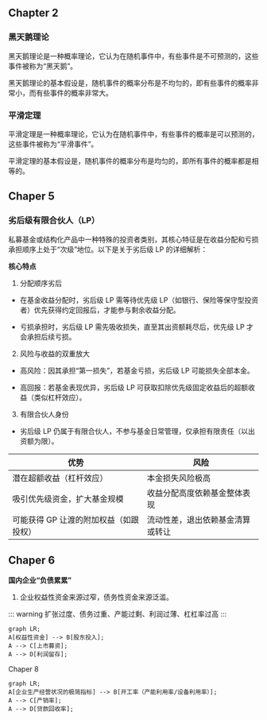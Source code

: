 ## Chapter 2

### 黑天鹅理论

黑天鹅理论是一种概率理论，它认为在随机事件中，有些事件是不可预测的，这些事件被称为“黑天鹅”。

黑天鹅理论的基本假设是，随机事件的概率分布是不均匀的，即有些事件的概率非常小，而有些事件的概率非常大。

### 平滑定理

平滑定理是一种概率理论，它认为在随机事件中，有些事件的概率是可以预测的，这些事件被称为“平滑事件”。

平滑定理的基本假设是，随机事件的概率分布是均匀的，即所有事件的概率都是相等的。

## Chaper 5

### 劣后级有限合伙人（LP）

私募基金或结构化产品中一种特殊的投资者类别，其核心特征是在收益分配和亏损承担顺序上处于“次级”地位。以下是关于劣后级 LP 的详细解析：

**核心特点**

1. 分配顺序劣后

- 在基金收益分配时，劣后级 LP 需等待优先级 LP（如银行、保险等保守型投资者）优先获得约定回报后，才能参与剩余收益分配。

- 亏损承担时，劣后级 LP 需先吸收损失，直至其出资额耗尽后，优先级 LP 才会承担后续亏损。

2. 风险与收益的双重放大

- 高风险：因其承担“第一损失”，若基金亏损，劣后级 LP 可能损失全部本金。

- 高回报：若基金表现优异，劣后级 LP 可获取扣除优先级固定收益后的超额收益（类似杠杆效应）。

3. 有限合伙人身份

- 劣后级 LP 仍属于有限合伙人，不参与基金日常管理，仅承担有限责任（以出资额为限）。

| **优势**                               | **风险**                         |
| -------------------------------------- | -------------------------------- |
| 潜在超额收益（杠杆效应）               | 本金损失风险极高                 |
| 吸引优先级资金，扩大基金规模           | 收益分配高度依赖基金整体表现     |
| 可能获得 GP 让渡的附加权益（如跟投权） | 流动性差，退出依赖基金清算或转让 |

## Chaper 6

**国内企业“负债累累”**

1. 企业权益性资金来源过窄，债务性资金来源泛滥。

::: warning
扩张过度、债务过重、产能过剩、利润过薄、杠杠率过高
:::

```mermaid
graph LR;
A[权益性资金] --> B[股东投入];
A --> C[上市募资];
A --> D[利润留存];
```

Chaper 8

```mermaid
graph LR;
A[企业生产经营状况的极简指标] --> B[开工率（产能利用率/设备利用率）];
A --> C[产销率];
A --> D[贷款回收率];
```
